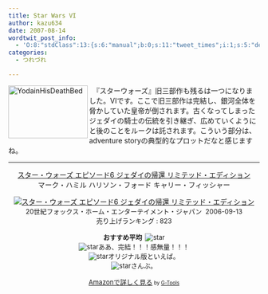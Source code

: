 ```yaml
---
title: Star Wars VI
author: kazu634
date: 2007-08-14
wordtwit_post_info:
  - 'O:8:"stdClass":13:{s:6:"manual";b:0;s:11:"tweet_times";i:1;s:5:"delay";i:0;s:7:"enabled";i:1;s:10:"separation";s:2:"60";s:7:"version";s:3:"3.7";s:14:"tweet_template";b:0;s:6:"status";i:2;s:6:"result";a:0:{}s:13:"tweet_counter";i:2;s:13:"tweet_log_ids";a:1:{i:0;i:3155;}s:9:"hash_tags";a:0:{}s:8:"accounts";a:1:{i:0;s:7:"kazu634";}}'
categories:
  - つれづれ

---
```

<div class="section">
<p>
<a href="http://image.blog.livedoor.jp/simoom634/imgs/1/8/182638a5.jpg" onclick="__gaTracker('send', 'event', 'outbound-article', 'http://image.blog.livedoor.jp/simoom634/imgs/1/8/182638a5.jpg', '');" target="_blank"><img width="159" align="left" alt="YodainHisDeathBed" src="http://image.blog.livedoor.jp/simoom634/imgs/1/8/182638a5-s.jpg" height="106" border="0" /></a>
</p>
  
<p>
    　『スターウォーズ』旧三部作も残るは一つになりました。VIです。ここで旧三部作は完結し、銀河全体を脅かしていた皇帝が倒されます。古くなってしまったジェダイの騎士の伝統を引き継ぎ、広めていくようにと後のことをルークは託されます。こういう部分は、adventure storyの典型的なプロットだなと感じますね。
</p>
  
<hr />
  
<center>
<a href="https://www.amazon.co.jp/exec/obidos/ASIN/B000GD7YKK/goodpic-22/" onclick="__gaTracker('send', 'event', 'outbound-article', 'https://www.amazon.co.jp/exec/obidos/ASIN/B000GD7YKK/goodpic-22/', 'スター・ウォーズ エピソード6 ジェダイの帰還 リミテッド・エディション');" target="_top">スター・ウォーズ エピソード6 ジェダイの帰還 リミテッド・エディション</a><br />マーク・ハミル ハリソン・フォード キャリー・フィッシャー </p> 
    
<p>
<a href="https://www.amazon.co.jp/exec/obidos/ASIN/B000GD7YKK/goodpic-22/" onclick="__gaTracker('send', 'event', 'outbound-article', 'https://www.amazon.co.jp/exec/obidos/ASIN/B000GD7YKK/goodpic-22/', '');" target="_top"><img alt="スター・ウォーズ エピソード6 ジェダイの帰還 リミテッド・エディション" src="http://ec1.images-amazon.com/images/I/31PH6M2N17L.jpg" border="0" /></a><br /><font size="-1">20世紀フォックス・ホーム・エンターテイメント・ジャパン&#160; 2006-09-13<br />売り上げランキング : 823</p> 
      
<p>
<strong>おすすめ平均&#160; </strong><img alt="star" src="http://g-images.amazon.com/images/G/01/detail/stars-4-0.gif" border="0" /><br /><img alt="star" src="http://g-images.amazon.com/images/G/01/detail/stars-5-0.gif" border="0" />ああ、完結！！！感無量！！！<br /><img alt="star" src="http://g-images.amazon.com/images/G/01/detail/stars-4-0.gif" border="0" />オリジナル版といえば。<br /><img alt="star" src="http://g-images.amazon.com/images/G/01/detail/stars-5-0.gif" border="0" />さんぶ。
</p>
      
<p>
<a href="https://www.amazon.co.jp/exec/obidos/ASIN/B000GD7YKK/goodpic-22/" onclick="__gaTracker('send', 'event', 'outbound-article', 'https://www.amazon.co.jp/exec/obidos/ASIN/B000GD7YKK/goodpic-22/', 'Amazonで詳しく見る');" target="_top">Amazonで詳しく見る</a></font><font size="-2"> by <a href="http://www.goodpic.com/mt/aws/index.html" onclick="__gaTracker('send', 'event', 'outbound-article', 'http://www.goodpic.com/mt/aws/index.html', 'G-Tools');">G-Tools</a></font></center> </div>
